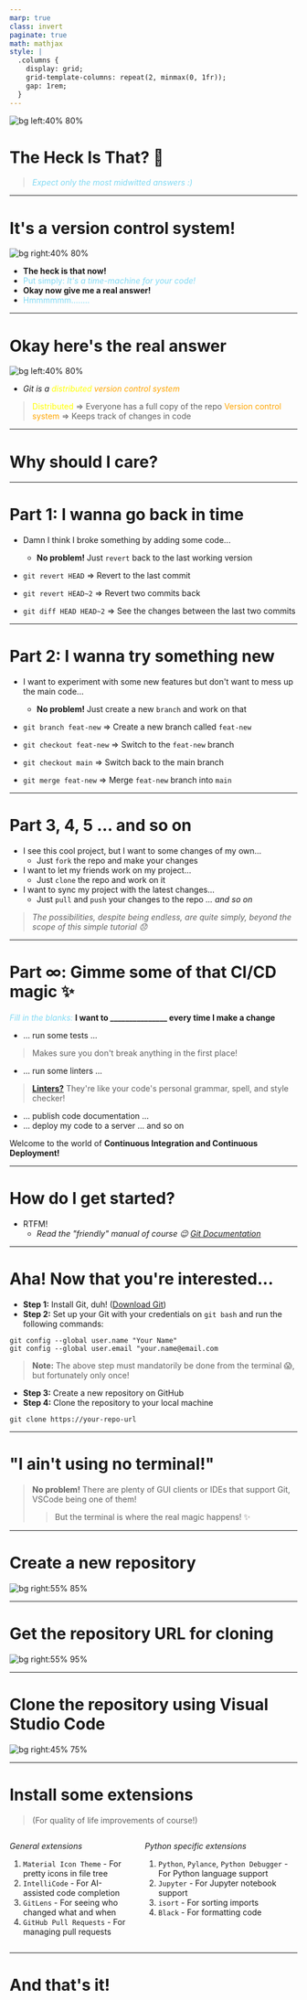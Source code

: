 ```yaml
---
marp: true
class: invert
paginate: true
math: mathjax
style: |
  .columns {
    display: grid;
    grid-template-columns: repeat(2, minmax(0, 1fr));
    gap: 1rem;
  }
---
```


![bg left:40% 80%](https://upload.wikimedia.org/wikipedia/commons/thumb/2/2b/Git-logo-white.svg/1024px-Git-logo-white.svg.png)

# **The Heck Is That? :thinking:**

> <span style="color:#80d9f3">  *Expect only the most midwitted answers :)* </span>

---
# It's a version control system!
![bg right:40% 80%](https://img.devrant.com/devrant/rant/r_2329045_c5v7p.jpg)

* **The heck is that now!**
* <span style="color:#80d9f3">Put simply: *It's a time-machine for your code!*</span>
* **Okay now give me a real answer!**
* <span style="color:#80d9f3">Hmmmmmm$........$</span>

---
# Okay here's the real answer
![bg left:40% 80%](https://www.nobledesktop.com/image/gitresources/git-branches-merge.png)

- *Git is a <span style="color:yellow">distributed</span> <span style="color:orange">version control system</span>*
> <span style="color:yellow">Distributed</span> $\Rightarrow$ Everyone has a full copy of the repo
> <span style="color:orange">Version control system</span> $\Rightarrow$ Keeps track of changes in code

---
# <!--fit--> Why should I care?

---
# Part 1: I wanna go back in time

* Damn I think I broke something by adding some code$...$
  * **No problem!** Just `revert` back to the last working version
  
* `git revert HEAD` $\Rightarrow$ Revert to the last commit
* `git revert HEAD~2` $\Rightarrow$ Revert two commits back
* `git diff HEAD HEAD~2` $\Rightarrow$ See the changes between the last two commits

---
# Part 2: I wanna try something new

* I want to experiment with some new features but don't want to mess up the main code$...$
  * **No problem!** Just create a new `branch` and work on that

* `git branch feat-new` $\Rightarrow$ Create a new branch called `feat-new`
* `git checkout feat-new` $\Rightarrow$ Switch to the `feat-new` branch
* `git checkout main` $\Rightarrow$ Switch back to the main branch
* `git merge feat-new` $\Rightarrow$ Merge `feat-new` branch into `main`

---
# Part 3, 4, 5 $...$ and so on

* I see this cool project, but I want to some changes of my own$...$
  * Just `fork` the repo and make your changes
* I want to let my friends work on my project$...$
  * Just `clone` the repo and work on it
* I want to sync my project with the latest changes$...$
  * Just `pull` and `push` your changes to the repo *$...$ and so on*

> *The possibilities, despite being endless, are quite simply, beyond the scope of this simple tutorial 😞*

---
# Part $\infty :$ Gimme some of that CI/CD magic :sparkles:

<span style="color:#80d9f3">*Fill in the blanks:*</span>
**I want to _______________ every time I make a change**

- $...$ run some tests $...$
> Makes sure you don't break anything in the first place!

- $...$ run some linters $...$
> **[Linters?](https://en.wikipedia.org/wiki/Lint_(software))** They're like your code's personal grammar, spell, and style checker!

- $...$ publish code documentation $...$
- $...$ deploy my code to a server $...$ and so on


Welcome to the world of **Continuous Integration and Continuous Deployment!**

---
# <!--fit--> How do I get started?

- RTFM!
  - *Read the "friendly" manual of course :wink: [Git Documentation](https://git-scm.com/doc)*

---
# Aha! Now that you're interested$...$

- **Step 1:** Install Git, duh! ([Download Git](https://git-scm.com/downloads))
- **Step 2:** Set up your Git with your credentials on `git bash` and run the following commands:

```shell
git config --global user.name "Your Name"
git config --global user.email "your.name@email.com
```
> **Note:** The above step must mandatorily be done from the terminal 😱, but fortunately only once!

- **Step 3:** Create a new repository on GitHub
- **Step 4:** Clone the repository to your local machine

```shell
git clone https://your-repo-url
```

---
# <!--fit--> "I ain't using no terminal!"

> **No problem!** There are plenty of GUI clients or IDEs that support Git, VSCode being one of them!
>> But the terminal is where the real magic happens! :sparkles:

---
# Create a new repository
![bg right:55% 85%](./assets/create-new-repo.png)

---
# Get the repository URL for cloning
![bg right:55% 95%](./assets/clone-from-gh.png)

---
# Clone the repository using Visual Studio Code
![bg right:45% 75%](./assets/clone-thru-vsc.png)

---
# Install some extensions
> (For quality of life improvements of course!)

<div class="columns">
  <div>

  *General extensions*
  1. `Material Icon Theme` - For pretty icons in file tree
  2. `IntelliCode` - For AI-assisted code completion
  3. `GitLens` - For seeing who changed what and when
  4. `GitHub Pull Requests` - For managing pull requests
  </div>
  <div>
   
   *Python specific extensions*
   1. `Python`, `Pylance`, `Python Debugger` - For Python language support
   2. `Jupyter` - For Jupyter notebook support
   3. `isort` - For sorting imports
   4. `Black` - For formatting code
  </div>
</div>

---
# <!--fit--> And that's it!